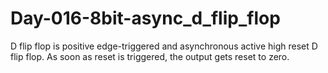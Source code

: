 # Day-016-8bit-async_d_flip_flop
D flip flop is positive edge-triggered and asynchronous active high reset D flip flop. As soon as reset is triggered, the output gets reset to zero.
